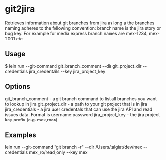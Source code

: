 # git2jira

Retrieves information about git branches from jira as long a the branches naming adheres to the following convention: branch name is the jira story or bug key. For example for media express branch names are mex-1234, mex-2001 etc. 

## Usage

$ lein run --git-command git_branch_comment --dir git_project_dir --credentials jira_credentails --key jira_project_key

## Options

git_branch_comment - a git branch command to list all branches you want to lookup in jira
git_project_dir - a path to your git project that is in jira
jira_credentials - a jira user credentals that can use the jira API and read issues data. Format is username:password
jira_project_key - the jira project key prefix (e.g. mex,rcon)

## Examples
lein run --git-command "git branch -r" --dir /Users/talgiat/dev/mex --credentials mex_ro/read_only --key mex